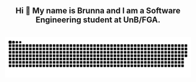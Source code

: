 <h2 align="center">Hi 👋 My name is Brunna and I am a Software Engineering student at UnB/FGA.</h2>

<div align ="center">

<br clear="both">

<img src="https://github.com/brunna-martins/brunna-martins/blob/output/snake.svg" alt="Snake animation" />

 </div>
  

